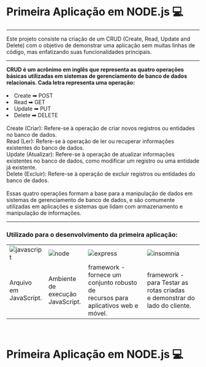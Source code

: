 <h1>Primeira Aplicação em NODE.js 💻</h1>
<hr>
<p>Este projeto consiste na criação de um CRUD (Create, Read, Update and Delete) com o objetivo de demonstrar uma aplicação sem muitas linhas de código, mas enfatizando suas funcionalidades principais.</p>
<hr>
<strong>CRUD é um acrônimo em inglês que representa as quatro operações básicas utilizadas em sistemas de gerenciamento de banco de dados relacionais. Cada letra representa uma operação:</strong>
<br><br>
<li>Create ➡ POST</li>
<li>Read ➡ GET</li>
<li>Update ➡ PUT</li>
<li>Delete ➡ DELETE</li>
<br>
Create (Criar): Refere-se à operação de criar novos registros ou entidades no banco de dados.<br>
Read (Ler): Refere-se à operação de ler ou recuperar informações existentes do banco de dados.<br>
Update (Atualizar): Refere-se à operação de atualizar informações existentes no banco de dados, como modificar um registro ou uma entidade já existente.<br>
Delete (Excluir): Refere-se à operação de excluir registros ou entidades do banco de dados.<br>
<br>
Essas quatro operações formam a base para a manipulação de dados em sistemas de gerenciamento de banco de dados, e são comumente utilizadas em aplicações e sistemas que lidam com armazenamento e manipulação de informações.
<hr>
<h3><p>Utilizado para o desenvolvimento da primeira aplicação:</p></h3>
<table>
  <tr>
    <td><img src = "https://img.shields.io/badge/JavaScript-323330?style=for-the-badge&logo=javascript&logoColor=F7DF1E" alt = "javascript"></td>
    <td><img src = "https://img.shields.io/badge/Node.js-43853D?style=for-the-badge&logo=node.js&logoColor=white" alt = "node"></td>
    <td><img src = "https://img.shields.io/badge/Express.js-404D59?style=for-the-badge" alt = "express"></td>
    <td><img src = "https://img.shields.io/badge/Insomnia-5849be?style=for-the-badge&logo=Insomnia&logoColor=white" alt = "insomnia"></td>
    
  </tr>
  <tr>
     <td>Arquivo em <br>JavaScript.</td>
    <td>Ambiente de <br>execução<br> JavaScript.</td>
    <td>framework -<br> fornece um conjunto robusto de <br>recursos para aplicativos web e móvel.</td>
    <td>framework - <br> para Testar as rotas criadas<br> e demonstrar do lado do cliente.</td>
   
  </tr>
</table>
<br>

<h1>Primeira Aplicação em NODE.js 💻</h1>

